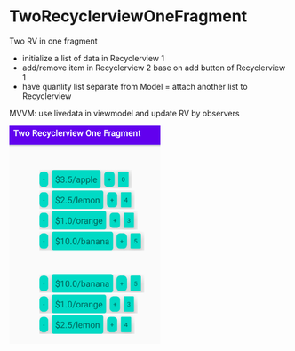 # TwoRecyclerviewOneFragment
Two RV in one fragment
- initialize a list of data in Recyclerview 1
- add/remove item in Recyclerview 2 base on add button of Recyclerview 1
- have quanlity list separate from Model = attach another list to Recyclerview


MVVM: use livedata in viewmodel and update RV by observers


![Image of example](https://github.com/nhienvtq/TwoRecyclerviewOneFragment/blob/master/app/src/main/res/drawable/2r1fexample.png)
